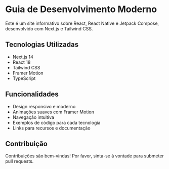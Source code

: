 # Guia de Desenvolvimento Moderno

Este é um site informativo sobre React, React Native e Jetpack Compose, desenvolvido com Next.js e Tailwind CSS.

## Tecnologias Utilizadas

- Next.js 14
- React 18
- Tailwind CSS
- Framer Motion
- TypeScript


## Funcionalidades

- Design responsivo e moderno
- Animações suaves com Framer Motion
- Navegação intuitiva
- Exemplos de código para cada tecnologia
- Links para recursos e documentação

## Contribuição

Contribuições são bem-vindas! Por favor, sinta-se à vontade para submeter pull requests.
